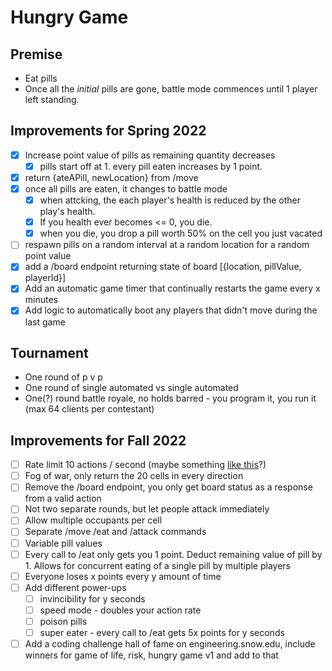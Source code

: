 ﻿# Hungry Game

## Premise

- Eat pills
- Once all the *initial* pills are gone, battle mode commences until 1 player left standing.

## Improvements for Spring 2022

- [x] Increase point value of pills as remaining quantity decreases  
  - [x] pills start off at 1.  every pill eaten increases by 1 point.  
- [x] return {ateAPill, newLocation} from /move
- [x] once all pills are eaten, it changes to battle mode
  - [x] when attcking, the each player's health is reduced by the other play's health.  
  - [x] If you health ever becomes <= 0, you die.
  - [x] when you die, you drop a pill worth 50% on the cell you just vacated
- [ ] respawn pills on a random interval at a random location for a random point value
- [x] add a /board endpoint returning state of board [{location, pillValue, playerId}]
- [x] Add an automatic game timer that continually restarts the game every x minutes
- [x] Add logic to automatically boot any players that didn't move during the last game

## Tournament

- One round of p v p
- One round of single automated vs single automated
- One(?) round battle royale, no holds barred - you program it, you run it (max 64 clients per contestant)

## Improvements for Fall 2022

- [ ] Rate limit 10 actions / second (maybe something [like this](https://code-maze.com/aspnetcore-web-api-rate-limiting/)?)
- [ ] Fog of war, only return the 20 cells in every direction
- [ ] Remove the /board endpoint, you only get board status as a response from a valid action
- [ ] Not two separate rounds, but let people attack immediately
- [ ] Allow multiple occupants per cell
- [ ] Separate /move /eat and /attack commands
- [ ] Variable pill values
- [ ] Every call to /eat only gets you 1 point.  Deduct remaining value of pill by 1.  Allows for concurrent eating of a single pill by multiple players
- [ ] Everyone loses x points every y amount of time
- [ ] Add different power-ups
  - [ ] invincibility for y seconds
  - [ ] speed mode - doubles your action rate
  - [ ] poison pills
  - [ ] super eater - every call to /eat gets 5x points for y seconds
- [ ] Add a coding challenge hall of fame on engineering.snow.edu, include winners for game of life, risk, hungry game v1 and add to that
